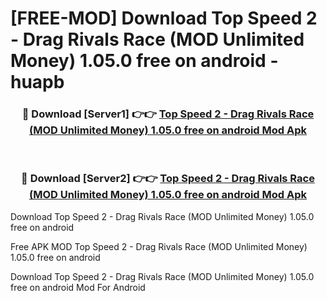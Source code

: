 # [FREE-MOD] Download Top Speed 2 - Drag Rivals Race (MOD Unlimited Money) 1.05.0 free on android - huapb


<div align="center">
<h3>🔴 Download [Server1] 👉👉 <a href="https://apk-comot.site?title=Top_Speed_2_-_Drag_Rivals_Race_(MOD_Unlimited_Money)_1.05.0_free_on_android">Top Speed 2 - Drag Rivals Race (MOD Unlimited Money) 1.05.0 free on android Mod Apk</a></h3><br>

<h3>🔴 Download [Server2] 👉👉 <a href="https://apk-comot.site?title=Top_Speed_2_-_Drag_Rivals_Race_(MOD_Unlimited_Money)_1.05.0_free_on_android">Top Speed 2 - Drag Rivals Race (MOD Unlimited Money) 1.05.0 free on android Mod Apk</a></h3>
</div>



Download Top Speed 2 - Drag Rivals Race (MOD Unlimited Money) 1.05.0 free on android 

Free APK MOD Top Speed 2 - Drag Rivals Race (MOD Unlimited Money) 1.05.0 free on android 

Download Top Speed 2 - Drag Rivals Race (MOD Unlimited Money) 1.05.0 free on android Mod For Android
